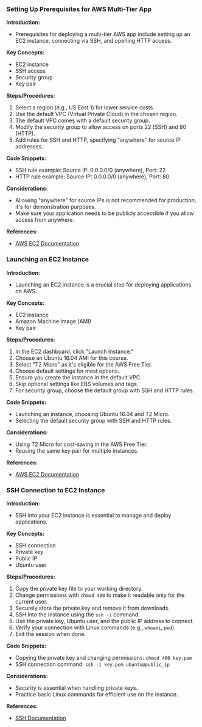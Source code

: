 ### Setting Up Prerequisites for AWS Multi-Tier App

**Introduction:**
- Prerequisites for deploying a multi-tier AWS app include setting up an EC2 instance, connecting via SSH, and opening HTTP access.

**Key Concepts:**
- EC2 instance
- SSH access
- Security group
- Key pair

**Steps/Procedures:**
1. Select a region (e.g., US East 1) for lower service costs.
2. Use the default VPC (Virtual Private Cloud) in the chosen region.
3. The default VPC comes with a default security group.
4. Modify the security group to allow access on ports 22 (SSH) and 80 (HTTP).
5. Add rules for SSH and HTTP, specifying "anywhere" for source IP addresses.

**Code Snippets:**
- SSH rule example: Source IP: 0.0.0.0/0 (anywhere), Port: 22
- HTTP rule example: Source IP: 0.0.0.0/0 (anywhere), Port: 80

**Considerations:**
- Allowing "anywhere" for source IPs is not recommended for production; it's for demonstration purposes.
- Make sure your application needs to be publicly accessible if you allow access from anywhere.

**References:**
- [AWS EC2 Documentation](https://docs.aws.amazon.com/AWSEC2/latest/UserGuide/EC2_GetStarted.html)

### Launching an EC2 Instance

**Introduction:**
- Launching an EC2 instance is a crucial step for deploying applications on AWS.

**Key Concepts:**
- EC2 instance
- Amazon Machine Image (AMI)
- Key pair

**Steps/Procedures:**
1. In the EC2 dashboard, click "Launch Instance."
2. Choose an Ubuntu 16.04 AMI for this course.
3. Select "T2 Micro" as it's eligible for the AWS Free Tier.
4. Choose default settings for most options.
5. Ensure you create the instance in the default VPC.
6. Skip optional settings like EBS volumes and tags.
7. For security group, choose the default group with SSH and HTTP rules.

**Code Snippets:**
- Launching an instance, choosing Ubuntu 16.04 and T2 Micro.
- Selecting the default security group with SSH and HTTP rules.

**Considerations:**
- Using T2 Micro for cost-saving in the AWS Free Tier.
- Reusing the same key pair for multiple instances.

**References:**
- [AWS EC2 Documentation](https://docs.aws.amazon.com/AWSEC2/latest/UserGuide/EC2_GetStarted.html)

### SSH Connection to EC2 Instance

**Introduction:**
- SSH into your EC2 instance is essential to manage and deploy applications.

**Key Concepts:**
- SSH connection
- Private key
- Public IP
- Ubuntu user

**Steps/Procedures:**
1. Copy the private key file to your working directory.
2. Change permissions with `chmod 400` to make it readable only for the current user.
3. Securely store the private key and remove it from downloads.
4. SSH into the instance using the `ssh -i` command.
5. Use the private key, Ubuntu user, and the public IP address to connect.
6. Verify your connection with Linux commands (e.g., `whoami`, `pwd`).
7. Exit the session when done.

**Code Snippets:**
- Copying the private key and changing permissions: `chmod 400 key.pem`
- SSH connection command: `ssh -i key.pem ubuntu@public_ip`

**Considerations:**
- Security is essential when handling private keys.
- Practice basic Linux commands for efficient use on the instance.

**References:**
- [SSH Documentation](https://www.ssh.com/ssh/)
